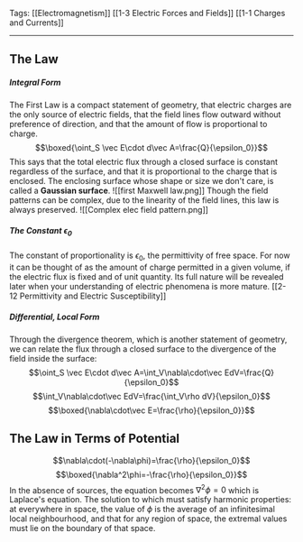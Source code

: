 Tags: [[Electromagnetism]] [[1-3 Electric Forces and Fields]] [[1-1 Charges and Currents]]
___
## The Law
##### Integral Form
The First Law is a compact statement of geometry, that electric charges are the only source of electric fields, that the field lines flow outward without preference of direction, and that the amount of flow is proportional to charge. 
$$\boxed{\oint_S \vec E\cdot d\vec A=\frac{Q}{\epsilon_0}}$$
This says that the total electric flux through a closed surface is constant regardless of the surface, and that it is proportional to the charge that is enclosed. The enclosing surface whose shape or size we don't care, is called a **Gaussian surface**.
![[first Maxwell law.png]]
Though the field patterns can be complex, due to the linearity of the field lines, this law is always preserved. 
![[Complex elec field pattern.png]]
##### The Constant $\epsilon_0$
The constant of proportionality is $\epsilon_0$, the permittivity of free space. For now it can be thought of as the amount of charge permitted in a given volume, if the electric flux is fixed and of unit quantity. Its full nature will be revealed later when your understanding of electric phenomena is more mature. [[2-12 Permittivity and Electric Susceptibility]] 
##### Differential, Local Form
Through the divergence theorem, which is another statement of geometry, we can relate the flux through a closed surface to the divergence of the field inside the surface:
$$\oint_S \vec E\cdot d\vec A=\int_V\nabla\cdot\vec EdV=\frac{Q}{\epsilon_0}$$
$$\int_V\nabla\cdot\vec EdV=\frac{\int_V\rho dV}{\epsilon_0}$$
$$\boxed{\nabla\cdot\vec E=\frac{\rho}{\epsilon_0}}$$
## The Law in Terms of Potential
$$\nabla\cdot(-\nabla\phi)=\frac{\rho}{\epsilon_0}$$
$$\boxed{\nabla^2\phi=-\frac{\rho}{\epsilon_0}}$$
In the absence of sources, the equation becomes $\nabla^2\phi=0$ which is Laplace's equation. The solution to which must satisfy harmonic properties: at everywhere in space, the value of $\phi$ is the average of an infinitesimal local neighbourhood, and that for any region of space, the extremal values must lie on the boundary of that space. 